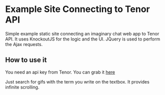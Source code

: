 # Example Site Connecting to Tenor API #

Simple example static site connecting an imaginary chat web app to Tenor API. It uses KnockoutJS for the logic and the UI. JQuery is used to perform the Ajax requests.


## How to use it ##

You need an api key from Tenor. You can grab it [here](https://tenor.com/developer/keyregistration)


Just search for gifs with the term you write on the textbox.
It provides infinite scrolling.
